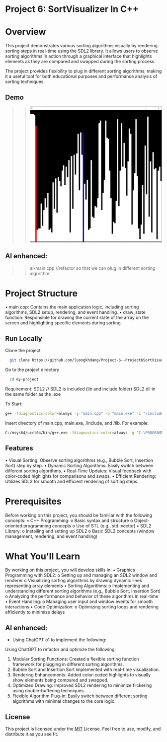 # Project 6: SortVisualizer In C++
# Overview
This project demonstrates various sorting algorithms visually by rendering sorting steps in real-time using the SDL2 library. It allows users to observe sorting algorithms in action through a graphical interface that highlights elements as they are compared and swapped during the sorting process.

The project provides flexibility to plug in different sorting algorithms, making it a useful tool for both educational purposes and performance analysis of sorting techniques.

## Demo  

> > ![](demo.JPG)

## AI enhanced:
> > ai-main.cpp //refactor so that we can plug in different sorting algorithm. 

 

# Project Structure
•  main.cpp: Contains the main application logic, including sorting algorithms, SDL2 setup, rendering, and event handling.
•  draw_state function: Responsible for drawing the current state of the array on the screen and highlighting specific elements during sorting.


## Run Locally  

Clone the project  

~~~bash  
  git clone https://github.com/luongkhdang/Project-6--Project6SortVisualizer-In-Cpp--.git
~~~

Go to the project directory  

~~~bash  
  cd my-project
~~~

 
Requirement:
  SDL2 // SDL2 is included (lib and include folder)
  SDL2.dll in the same folder as the .exe

To Start:

~~~bash  
g++ -fdiagnostics-color=always -g "main.cpp" -o "main.exe" -I "/include" -L "/lib" -lmingw32 -lSDL2main -lSDL2 -mconsole 
~~~

Insert directory of main.cpp, main.exe, /include, and /lib.
For example:
~~~bash 
C:/msys64/ucrt64/bin/g++.exe -fdiagnostics-color=always -g "C:\PROGRAMMING\BIG PROJECT\SortVisualizer In Cpp\main.cpp" -o "C:\PROGRAMMING\BIG PROJECT\SortVisualizer In Cpp\main.exe" -I "C:/PROGRAMMING/BIG PROJECT/SortVisualizer In Cpp/include" -L "C:/PROGRAMMING/BIG PROJECT/SortVisualizer In Cpp/lib" -lmingw32 -lSDL2main -lSDL2 -mconsole 
~~~





## Features  

•  Visual Sorting: Observe sorting algorithms (e.g., Bubble Sort, Insertion Sort) step by step.
•  Dynamic Sorting Algorithms: Easily switch between different sorting algorithms.
•  Real-Time Updates: Visual feedback with color-coded highlights for comparisons and swaps.
•  Efficient Rendering: Utilizes SDL2 for smooth and efficient rendering of sorting steps.




# Prerequisites


Before working on this project, you should be familiar with the following concepts:
•	C++ Programming:
o	Basic syntax and structure
o	Object-oriented programming concepts
o	Use of STL (e.g., std::vector)
•	SDL2 Library:
o	Installing and setting up SDL2
o	Basic SDL2 concepts (window management, rendering, and event handling)



# What You'll Learn

By working on this project, you will develop skills in:
•	Graphics Programming with SDL2:
o	Setting up and managing an SDL2 window and renderer
o	Visualizing sorting algorithms by drawing dynamic lines representing array elements
•	Sorting Algorithms:
o	Implementing and understanding different sorting algorithms (e.g., Bubble Sort, Insertion Sort)
o	Analyzing the performance and behavior of these algorithms in real-time
•	Event Handling:
o	Managing user input and window events for smooth interactions
•	Code Optimization:
o	Optimizing sorting loops and rendering efficiently to minimize delays




## AI enhanced: 
* Using ChatGPT o1 to implement the following:

Using ChatGPT to refactor and optimize the following:
1.	Modular Sorting Functions: Created a flexible sorting function framework for plugging in different sorting algorithms.
2.	Bubble Sort and Insertion Sort implemented with real-time visualization.
3.	Rendering Enhancements: Added color-coded highlights to visually show elements being compared and swapped.
4.	Optimized Drawing: Improved SDL2 rendering to minimize flickering using double-buffering techniques.
5.	Flexible Algorithm Plug-in: Easily switch between different sorting algorithms with minimal changes to the core logic.



## License  

This project is licensed under the [MIT](https://choosealicense.com/licenses/mit/) License. Feel free to use, modify, and distribute it as you see fit.